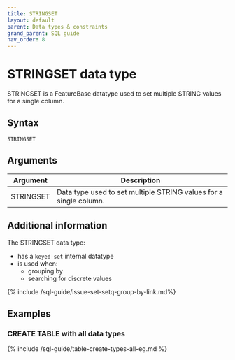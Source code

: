 ```yaml
---
title: STRINGSET
layout: default
parent: Data types & constraints
grand_parent: SQL guide
nav_order: 8
---
```


# STRINGSET data type

STRINGSET is a FeatureBase datatype used to set multiple STRING values for a single column.

## Syntax

```
STRINGSET
```

## Arguments

| Argument | Description |
|---|---|
| STRINGSET | Data type used to set multiple STRING values for a single column. |

## Additional information

The STRINGSET data type:
* has a `keyed set` internal datatype
* is used when:
  * grouping by
  * searching for discrete values

{% include /sql-guide/issue-set-setq-group-by-link.md%}

## Examples

### CREATE TABLE with all data types

{% include /sql-guide/table-create-types-all-eg.md %}
